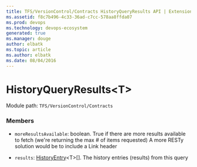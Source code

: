 ```yaml
---
title: TFS/VersionControl/Contracts HistoryQueryResults API | Extensions for Visual Studio Team Services
ms.assetid: f8c7b496-4c33-36ad-c7cc-578aa8ffda07
ms.prod: devops
ms.technology: devops-ecosystem
generated: true
ms.manager: douge
author: elbatk
ms.topic: article
ms.author: elbatk
ms.date: 08/04/2016
---
```


# HistoryQueryResults&lt;T&gt;

Module path: `TFS/VersionControl/Contracts`


### Members

* `moreResultsAvailable`: boolean. True if there are more results available to fetch (we&#x27;re returning the max # of items requested) A more RESTy solution would be to include a Link header

* `results`: [HistoryEntry](../../../TFS/VersionControl/Contracts/HistoryEntry.md)&lt;T&gt;[]. The history entries (results) from this query

